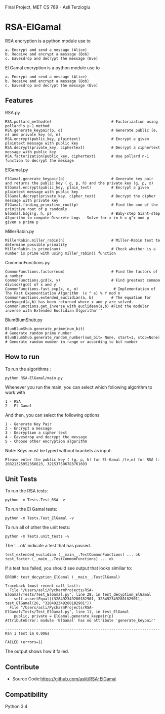 Final Project, MET CS 789 - Asli Terzioglu

RSA-ElGamal
================

RSA encryption is a python module use to

    a. Encrypt and send a message (Alice)
    b. Receive and encrypt a message (Bob)
    c. Eavesdrop and decrypt the message (Eve)

El Gamal encryption is a python module use to

    a. Encrypt and send a message (Alice)
    b. Receive and encrypt a message (Bob)
    c. Eavesdrop and decrypt the message (Eve)


Features
----------------

RSA.py

    RSA.pollard_method(n)                           # Factorization using pollard's p-1 method
    RSA.generate_keypair(p, q)                      # Generate public (e, n) and private key (d, n)
    RSA.encrypt(public_key, plaintext)              # Encrypt a given plaintext message with public key
    RSA.decrypt(private_key, ciphertext)            # Decrypt a ciphertext message with public key
    RSA.factorization(public_key, ciphertext)       # Use pollard n-1 function to decrypt the message

ElGamal.py

    ElGamal.generate_keypair(p)                     # Generate key pair and returns the public key ( g, p, h) and the private key (g, p, x)
    ElGamal.encrypt(public_key, plain_text)         # Encrypt a given plaintext message with public key
    ElGamal.decrypt(private_key, cipher_text)       # Decrypt the cipher message with private key
    ElGamal.finding_primitive_root(p)               # Find the one of the primitive root of p randomly
    ElGamal.bsgs(g, h, p)                           # Baby-step Giant-step Algorithm to compute Discrete Logs - Solve for x in h = g^x mod p given a prime p

MillerRabin.py

    MillerRabin.miller_rabin(n)                     # Miller-Rabin test to determine possible primality
    MillerRabin.is_prime(num)                       # Check whether is a number is prime with using miller_rabin() function

CommonFunctions.py
    
    CommonFunctions.factor(num)                     # Find the factors of a number
    CommonFunctions.gcd(x, y)                       # Find greatest common divisor(gcd) of x and y
    CommonFunctions.fast_exp(x, e, n)                # Implementation of The Fast Exponentiation Algorithm  (x ^ e) % Y mod n
    CommonFunctions.extended_euclidian(a, b)        # The equation for ax+by=gcd(a,b) has been returned where x and y are solved.
    CommonFunctions.get_inverse_with_euclidean(a,b) #Find the modular inverse with Extended Euclidian Algorithm'''

BlumBlumShub.py
    
    BlumBlumShub.generate_prime(num_bit)                                        # Generate random prime number
    BlumBlumShub.generate_random_number(num_bit= None, start=1, stop=None)      # Generate random number in range or according to bit number


How to run
--------------------

To run the algorithms :

    python RSA-ElGamal/main.py


Whenever you run the main, you can select which following algorithm to work with
    
    1 - RSA 
    2 - El Gamal

And then, you can select the following options 
    
    1 - Generate Key Pair
    2 - Encrypt a message
    3 - Decryption a cipher text
    4 - Eavesdrop and decrypt the message
    5 - Choose other encryption algorithm 

Note: Keys must be typed without brackets as input:

    Please enter the public key ( (g, p, h) for El-Gamal /(e,n) for RSA ): 20821325952358623, 321537506783761603


Unit Tests
----------------

To run the RSA tests:          
            
    python -m Tests.Test_RSA -v

To run the El Gamal  tests:                 

    python -m Tests.Test_ElGamal -v

To run all of other the unit tests:     

    python -m Tests.unit_tests -v


The '... ok' indicate a test that has passed. 

    test_extended_euclidian (__main__.TestCommonFunctions) ... ok
    test_factor (__main__.TestCommonFunctions) ... ok

If a test has failed, you should see output that looks similiar to:

    ERROR: test_decyption_ElGamal (__main__.TestElGamal)
    
    Traceback (most recent call last):
      File "/Users/asli/PycharmProjects/RSA-ElGamal/Tests/Test_ElGamal.py", line 28, in test_decyption_ElGamal
        self.assertEqual((328492349280182901, 328492349280182901), test_ElGamal(26, "328492349280182901"))
      File "/Users/asli/PycharmProjects/RSA-ElGamal/Tests/Test_ElGamal.py", line 11, in test_ElGamal
        public, private = ElGamal.generate_keypair(p)
    AttributeError: module 'ElGamal' has no attribute 'generate_keypair'

    ----------------------------------------------------------------------
    Ran 1 test in 0.006s
    
    FAILED (errors=1)

The output shows how it failed.

Contribute
------------------

- Source Code:https://github.com/aslit/RSA-ElGamal

Compatibility
------------------
Python 3.4.

